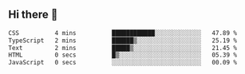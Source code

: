 ## Hi there 👋

 <!--START_SECTION:waka-->

```txt
CSS          4 mins          ████████████░░░░░░░░░░░░░   47.89 %
TypeScript   2 mins          ██████▒░░░░░░░░░░░░░░░░░░   25.19 %
Text         2 mins          █████▒░░░░░░░░░░░░░░░░░░░   21.45 %
HTML         0 secs          █▒░░░░░░░░░░░░░░░░░░░░░░░   05.39 %
JavaScript   0 secs          ░░░░░░░░░░░░░░░░░░░░░░░░░   00.09 %
```

<!--END_SECTION:waka-->

<!--
**ValentinRapp/ValentinRapp** is a ✨ _special_ ✨ repository because its `README.md` (this file) appears on your GitHub profile.

Here are some ideas to get you started:

- 🔭 I’m currently working on ...
- 🌱 I’m currently learning ...
- 👯 I’m looking to collaborate on ...
- 🤔 I’m looking for help with ...
- 💬 Ask me about ...
- 📫 How to reach me: ...
- 😄 Pronouns: ...
- ⚡ Fun fact: ...
-->
